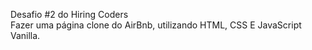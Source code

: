 Desafio #2 do Hiring Coders </br>
Fazer uma página clone do AirBnb, utilizando HTML, CSS E JavaScript Vanilla.
 

